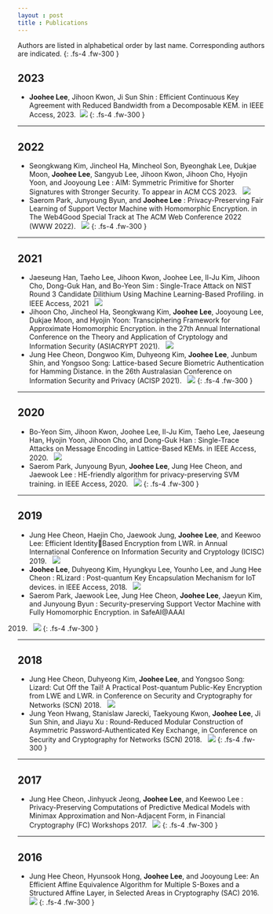 ```yaml
---
layout : post
title : Publications
---
```

Authors are listed in alphabetical order by last name. Corresponding authors are indicated.
{: .fs-4 .fw-300 }

## 2023  
- **Joohee Lee**, Jihoon Kwon, Ji Sun Shin : Efficient Continuous Key Agreement with Reduced
Bandwidth from a Decomposable KEM. in IEEE Access, 2023.  &nbsp;<img src="https://img.shields.io/badge/IEEE Access-512BD4?style=flat-square&logo=IEEE Access&logoColor=purple"/>
{: .fs-4 .fw-300 }

---
## 2022  
- Seongkwang Kim, Jincheol Ha, Mincheol Son, Byeonghak Lee, Dukjae Moon, **Joohee Lee**,
Sangyub Lee, Jihoon Kwon, Jihoon Cho, Hyojin Yoon, and Jooyoung Lee : AIM: Symmetric Primitive for Shorter Signatures with Stronger Security. To appear in ACM CCS 2023.  &nbsp; <img src="https://img.shields.io/badge/ACM CCS-512BD4?style=flat-square&logo=ACM CCS&logoColor=purple"/><br>
- Saerom Park, Junyoung Byun, and **Joohee Lee** : Privacy-Preserving Fair Learning of Support
Vector Machine with Homomorphic Encryption. in The Web4Good Special Track at The ACM
Web Conference 2022 (WWW 2022). &nbsp;  <img src="https://img.shields.io/badge/WWW-512BD4?style=flat-square&logo=WWW&logoColor=purple"/>
{: .fs-4 .fw-300 }

---
## 2021  
- Jaeseung Han, Taeho Lee, Jihoon Kwon, Joohee Lee, Il-Ju Kim, Jihoon Cho, Dong-Guk Han,
and Bo-Yeon Sim : Single-Trace Attack on NIST Round 3 Candidate Dilithium Using Machine
Learning-Based Profiling. in IEEE Access, 2021  &nbsp; <img src="https://img.shields.io/badge/IEEE Access-512BD4?style=flat-square&logo=IEEE Access&logoColor=purple"/><br>
- Jihoon Cho, Jincheol Ha, Seongkwang Kim, **Joohee Lee**, Jooyoung Lee, Dukjae Moon, and
Hyojin Yoon: Transciphering Framework for Approximate Homomorphic Encryption. in the 27th
Annual International Conference on the Theory and Application of Cryptology and Information
Security (ASIACRYPT 2021).  &nbsp; <img src="https://img.shields.io/badge/ASIACRYPT-512BD4?style=flat-square&logo=ASIACRYPT&logoColor=purple"/><br>
- Jung Hee Cheon, Dongwoo Kim, Duhyeong Kim, **Joohee Lee**, Junbum Shin, and Yongsoo
Song: Lattice-based Secure Biometric Authentication for Hamming Distance. in the 26th Australasian Conference on Information Security and Privacy (ACISP 2021).  &nbsp; <img src="https://img.shields.io/badge/ACISP-512BD4?style=flat-square&logo=ACISP&logoColor=purple"/>
{: .fs-4 .fw-300 }

---
## 2020  
- Bo-Yeon Sim, Jihoon Kwon, Joohee Lee, Il-Ju Kim, Taeho Lee, Jaeseung Han, Hyojin Yoon,
Jihoon Cho, and Dong-Guk Han : Single-Trace Attacks on Message Encoding in Lattice-Based
KEMs. in IEEE Access, 2020.  &nbsp; <img src="https://img.shields.io/badge/IEEE Access-512BD4?style=flat-square&logo=IEEE Access&logoColor=purple"/><br>
- Saerom Park, Junyoung Byun, **Joohee Lee**, Jung Hee Cheon, and Jaewook Lee : HE-friendly
algorithm for privacy-preserving SVM training. in IEEE Access, 2020. &nbsp;  <img src="https://img.shields.io/badge/IEEE Access-512BD4?style=flat-square&logo=IEEE Access&logoColor=purple"/>
{: .fs-4 .fw-300 }

---
## 2019  
- Jung Hee Cheon, Haejin Cho, Jaewook Jung, **Joohee Lee**, and Keewoo Lee: Efficient IdentityBased Encryption from LWR. in Annual International Conference on Information Security and
Cryptology (ICISC) 2019.  &nbsp; <img src="https://img.shields.io/badge/ICISC-512BD4?style=flat-square&logo=ICISC&logoColor=purple"/><br>
- **Joohee Lee**, Duhyeong Kim, Hyungkyu Lee, Younho Lee, and Jung Hee Cheon : RLizard : 
Post-quantum Key Encapsulation Mechanism for IoT devices. in IEEE Access, 2018.  &nbsp; <img src="https://img.shields.io/badge/IEEE Access-512BD4?style=flat-square&logo=IEEE Access&logoColor=purple"/><br>
- Saerom Park, Jaewook Lee, Jung Hee Cheon, **Joohee Lee**, Jaeyun Kim, and Junyoung Byun : 
Security-preserving Support Vector Machine with Fully Homomorphic Encryption. in SafeAI@AAAI
2019.  &nbsp; <img src="https://img.shields.io/badge/AAAI-512BD4?style=flat-square&logo=AAAI&logoColor=purple"/>
{: .fs-4 .fw-300 }

---
## 2018  
- Jung Hee Cheon, Duhyeong Kim, **Joohee Lee**, and Yongsoo Song: Lizard: Cut Off the Tail! A
Practical Post-quantum Public-Key Encryption from LWE and LWR. in Conference on Security
and Cryptography for Networks (SCN) 2018.  &nbsp; <img src="https://img.shields.io/badge/SCN-512BD4?style=flat-square&logo=SCN&logoColor=purple"/><br>
- Jung Yeon Hwang, Stanislaw Jarecki, Taekyoung Kwon, **Joohee Lee**, Ji Sun Shin, and Jiayu Xu : 
Round-Reduced Modular Construction of Asymmetric Password-Authenticated Key Exchange, in
Conference on Security and Cryptography for Networks (SCN) 2018.  &nbsp; <img src="https://img.shields.io/badge/SCN-512BD4?style=flat-square&logo=SCN&logoColor=purple"/>
{: .fs-4 .fw-300 }

---
## 2017  
- Jung Hee Cheon, Jinhyuck Jeong, **Joohee Lee**, and Keewoo Lee : Privacy-Preserving Computations of Predictive Medical Models with Minimax Approximation and Non-Adjacent Form, in
Financial Cryptography (FC) Workshops 2017.  &nbsp; <img src="https://img.shields.io/badge/FC-512BD4?style=flat-square&logo=FC&logoColor=purple"/>
{: .fs-4 .fw-300 }

---
## 2016  
- Jung Hee Cheon, Hyunsook Hong, **Joohee Lee**, and Jooyoung Lee: An Efficient Affine Equivalence Algorithm for Multiple S-Boxes and a Structured Affine Layer, in Selected Areas in Cryptography (SAC) 2016.  &nbsp;<img src="https://img.shields.io/badge/SAC-512BD4?style=flat-square&logo=SAC&logoColor=purple"/>
{: .fs-4 .fw-300 }
<br>